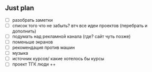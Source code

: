 ## Just plan
- [ ] разобрать заметки
- [ ] список того что не забыть? втч все идеи проектов (перебрать и дополнить)
- [ ] подумать над рекламной канала (где? сайт чуть позже)
- [ ] поменьше экранов
- [ ] рекомендация против машин
- [ ] музыка
- [ ] источник курсов/ какие хотелось бы курсы
- [ ] проект ТГК люди ++
